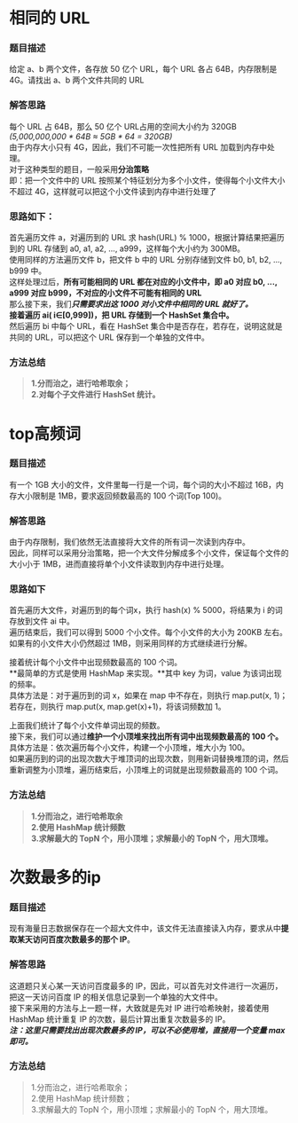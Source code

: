 # 相同的 URL
### 题目描述  
给定 a、b 两个文件，各存放 50 亿个 URL，每个 URL 各占 64B，内存限制是 4G。请找出 a、b 两个文件共同的 URL  
### 解答思路  
每个 URL 占 64B，那么 50 亿个 URL占用的空间大小约为 320GB *(5,000,000,000 * 64B ≈ 5GB * 64 = 320GB)*    
由于内存大小只有 4G，因此，我们不可能一次性把所有 URL 加载到内存中处理。  
对于这种类型的题目，一般采用**分治策略**    
即：把一个文件中的 URL 按照某个特征划分为多个小文件，使得每个小文件大小不超过 4G，这样就可以把这个小文件读到内存中进行处理了  
### 思路如下：  
首先遍历文件 a，对遍历到的 URL 求 hash(URL) % 1000，根据计算结果把遍历到的 URL 存储到 a0, a1, a2, ..., a999，这样每个大小约为 300MB。  
使用同样的方法遍历文件 b，把文件 b 中的 URL 分别存储到文件 b0, b1, b2, ..., b999 中。  
这样处理过后，**所有可能相同的 URL 都在对应的小文件中，即 a0 对应 b0, ..., a999 对应 b999，不对应的小文件不可能有相同的 URL**    
那么接下来，我们***只需要求出这 1000 对小文件中相同的 URL 就好了。***    
**接着遍历 ai( i∈[0,999])，把 URL 存储到一个 HashSet 集合中。**    
然后遍历 bi 中每个 URL，看在 HashSet 集合中是否存在，若存在，说明这就是共同的 URL，可以把这个 URL 保存到一个单独的文件中。  
### 方法总结
> **1.分而治之，进行哈希取余；**  
**2.对每个子文件进行 HashSet 统计。**

# top高频词
### 题目描述
有一个 1GB 大小的文件，文件里每一行是一个词，每个词的大小不超过 16B，内存大小限制是 1MB，要求返回频数最高的 100 个词(Top 100)。
### 解答思路
由于内存限制，我们依然无法直接将大文件的所有词一次读到内存中。  
因此，同样可以采用分治策略，把一个大文件分解成多个小文件，保证每个文件的大小小于 1MB，进而直接将单个小文件读取到内存中进行处理。
### 思路如下
首先遍历大文件，对遍历到的每个词x，执行 hash(x) % 5000，将结果为 i 的词存放到文件 ai 中。  
遍历结束后，我们可以得到 5000 个小文件。每个小文件的大小为 200KB 左右。  
如果有的小文件大小仍然超过 1MB，则采用同样的方式继续进行分解。

接着统计每个小文件中出现频数最高的 100 个词。  
**最简单的方式是使用 HashMap 来实现。**其中 key 为词，value 为该词出现的频率。  
具体方法是：对于遍历到的词 x，如果在 map 中不存在，则执行 map.put(x, 1)；若存在，则执行 map.put(x, map.get(x)+1)，将该词频数加 1。

上面我们统计了每个小文件单词出现的频数。  
接下来，我们可以通过**维护一个小顶堆来找出所有词中出现频数最高的 100 个。**  
具体方法是：依次遍历每个小文件，构建一个小顶堆，堆大小为 100。  
如果遍历到的词的出现次数大于堆顶词的出现次数，则用新词替换堆顶的词，然后重新调整为小顶堆，遍历结束后，小顶堆上的词就是出现频数最高的 100 个词。

### 方法总结
> **1.分而治之，进行哈希取余**  
**2.使用 HashMap 统计频数**   
**3.求解最大的 TopN 个，用小顶堆；求解最小的 TopN 个，用大顶堆。**

# 次数最多的ip
### 题目描述
现有海量日志数据保存在一个超大文件中，该文件无法直接读入内存，要求从中**提取某天访问百度次数最多的那个 IP**。
### 解答思路
这道题只关心某一天访问百度最多的 IP，因此，可以首先对文件进行一次遍历，把这一天访问百度 IP 的相关信息记录到一个单独的大文件中。  
接下来采用的方法与上一题一样，大致就是先对 IP 进行哈希映射，接着使用 HashMap 统计重复 IP 的次数，最后计算出重复次数最多的 IP。  
***注：这里只需要找出出现次数最多的 IP，可以不必使用堆，直接用一个变量 max 即可。***
### 方法总结
> 1.分而治之，进行哈希取余；  
2.使用 HashMap 统计频数；  
3.求解最大的 TopN 个，用小顶堆；求解最小的 TopN 个，用大顶堆。


